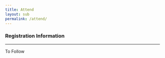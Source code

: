 ```yaml
---
title: Attend
layout: sub
permalink: /attend/
---
```

<h3>Registration Information</h3>
<hr/>
<p>To Follow</p>
